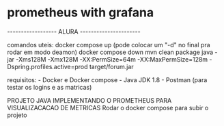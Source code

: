 # prometheus with grafana
------------------ ALURA ----------------------

comandos uteis:
docker compose up (pode colocar um "-d" no final pra rodar em modo deamon)
docker compose down
mvn clean package
java -jar -Xms128M -Xmx128M -XX:PermSize=64m -XX:MaxPermSize=128m -Dspring.profiles.active=prod target/forum.jar

requisitos:
    - Docker e Docker compose
    - Java JDK 1.8
    - Postman (para testar os logins e as matricas)

PROJETO JAVA IMPLEMENTANDO O PROMETHEUS PARA VISUALIZACACAO DE METRICAS
Rodar o docker compose para subir o projeto